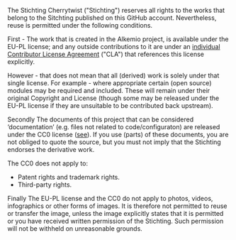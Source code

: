 The Stichting Cherrytwist ("Stichting") reserves all rights to the works that belong to the Sitchting published on this GitHub account. Nevertheless, reuse is permitted under the following conditions.

First - The work that is created in the Alkemio project, is available under the EU-PL license; and any outside contributions to it are under an [individual Contributor License Agreement](https://github.com/alkemio/.github/blob/master/CLA.md) ("CLA") that references this license explicitly.

However - that does not mean that all (derived) work is solely under that single license. For example - where appropriate certain (open source) modules may be required and included. These will remain under their original Copyright and License (though some may be released under the EU-PL license if they are unsuitable to be contributed back upstream).

Secondly  The documents of this project that can be considered ‘documentation’ (e.g. files not related to code/configuraton) are released under the CC0 license ([see](CC0-LICENSE.md)). If you use (parts) of these documents, you are not obliged to quote the source, but you must not imply that the Stichting endorses the derivative work.

The CC0 does not apply to:
 
- Patent rights and trademark rights.
- Third-party rights. 
 
Finally  The EU-PL license and the CC0 do not apply to photos, videos, infographics or other forms of images. It is therefore not permitted to reuse or transfer the image, unless the image explicitly states that it is permitted or you have received written permission of the Stichting. Such permission will not be withheld on unreasonable grounds.
